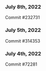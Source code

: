 ### July 8th, 2022

Commit #232731

### July 5th, 2022

Commit #314353


### July 4th, 2022

Commit #72281
